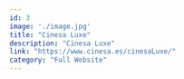 ```yaml
---
id: 3
image: './image.jpg'
title: "Cinesa Luxe"
description: "Cinesa Luxe"
link: "https://www.cinesa.es/cinesaLuxe/"
category: "Full Website"
---
```

